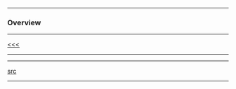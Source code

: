 
---

### Overview

---

[<<<]()

---

---

[src](https://www.tutorialspoint.com/sql/sql-overview.htm)

---
